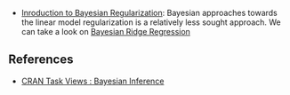

- [Inroduction to Bayesian Regularization](https://github.com/tonyfischetti/bayesian-regularization): Bayesian approaches towards the linear model regularization is a relatively less sought approach. We can take a look on [Bayesian Ridge Regression](https://github.com/tonyfischetti/bayesian-regularization/blob/master/l2-regularization/bayes-reg.R)


## References
* [CRAN Task Views : Bayesian Inference](https://cran.r-project.org/web/views/Bayesian.html)
